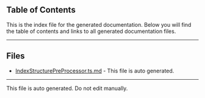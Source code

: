 ## Table of Contents

This is the index file for the generated documentation. Below you will find the table of contents and links to all generated documentation files.

---


## Files

- [IndexStructurePreProcessor.ts.md](IndexStructurePreProcessor.ts.md) - This file is auto generated.



---

This file is auto generated. Do not edit manually.